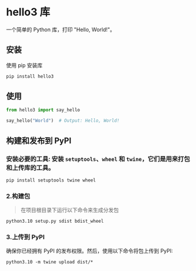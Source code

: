 # hello3 库

一个简单的 Python 库，打印 "Hello, World!"。

## 安装

使用 pip 安装库

```bash
pip install hello3
```

## 使用

```python
from hello3 import say_hello

say_hello("World")  # Output: Hello, World!
```

## 构建和发布到 PyPI

### 安装必要的工具: 安装 `setuptools`、`wheel` 和 `twine`，它们是用来打包和上传库的工具。
```shell
pip install setuptools twine wheel
```

### 2.构建包
> 在项目根目录下运行以下命令来生成分发包
```shell
python3.10 setup.py sdist bdist_wheel
```

### 3.上传到 PyPI
确保你已经拥有 PyPI 的发布权限。然后，使用以下命令将包上传到 PyPI:
```shell
python3.10 -m twine upload dist/*
```